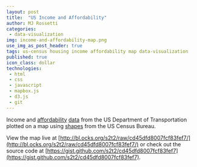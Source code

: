 ```yaml
---
layout: post
title:  "US Income and Affordability"
author: MJ Rossetti
categories:
 - data-visualization
img: income-and-affordability-map.png
use_img_as_post_header: true
tags: us-census housing income affordability map data-visualization
published: true
icon_class: dollar
technologies:
 - html
 - css
 - javascript
 - mapbox.js
 - d3.js
 - git
---
```


<!--
![A choropleth map of the United States.](/assets/images/income-and-affordability-map.png "Income and Affordability Map")
-->

Income and [affordability](http://en.wiktionary.org/wiki/affordability)
 [data](https://gist.github.com/s2t2/cd45dfd8007fcf83fef7#affordability-data)
 from the US Department of Transportation
 plotted on a map using [shapes](https://www.census.gov/geo/maps-data/data/cbf/cbf_msa.html)
 from the US Census Bureau.

View the map live at [http://bl.ocks.org/s2t2/raw/cd45dfd8007fcf83fef7/](http://bl.ocks.org/s2t2/raw/cd45dfd8007fcf83fef7/) or check out the source code at [https://gist.github.com/s2t2/cd45dfd8007fcf83fef7](https://gist.github.com/s2t2/cd45dfd8007fcf83fef7).
